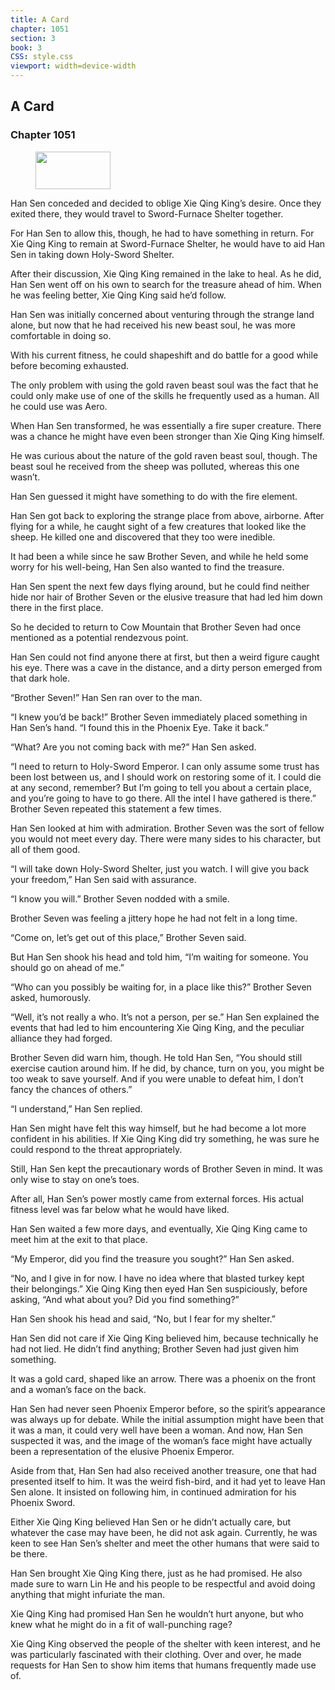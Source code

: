 ```yaml
---
title: A Card
chapter: 1051
section: 3
book: 3
CSS: style.css
viewport: width=device-width
---
```


## A Card

### Chapter 1051

<figure>
	<img src="../Images/gem.gif" alt="" id="gem" width="120" height="60" />
</figure>

Han Sen conceded and decided to oblige Xie Qing King’s desire. Once they exited there, they would travel to Sword-Furnace Shelter together.

For Han Sen to allow this, though, he had to have something in return. For Xie Qing King to remain at Sword-Furnace Shelter, he would have to aid Han Sen in taking down Holy-Sword Shelter.

After their discussion, Xie Qing King remained in the lake to heal. As he did, Han Sen went off on his own to search for the treasure ahead of him. When he was feeling better, Xie Qing King said he’d follow.

Han Sen was initially concerned about venturing through the strange land alone, but now that he had received his new beast soul, he was more comfortable in doing so.

With his current fitness, he could shapeshift and do battle for a good while before becoming exhausted.

The only problem with using the gold raven beast soul was the fact that he could only make use of one of the skills he frequently used as a human. All he could use was Aero.

When Han Sen transformed, he was essentially a fire super creature. There was a chance he might have even been stronger than Xie Qing King himself.

He was curious about the nature of the gold raven beast soul, though. The beast soul he received from the sheep was polluted, whereas this one wasn’t.

Han Sen guessed it might have something to do with the fire element.

Han Sen got back to exploring the strange place from above, airborne. After flying for a while, he caught sight of a few creatures that looked like the sheep. He killed one and discovered that they too were inedible.

It had been a while since he saw Brother Seven, and while he held some worry for his well-being, Han Sen also wanted to find the treasure.

Han Sen spent the next few days flying around, but he could find neither hide nor hair of Brother Seven or the elusive treasure that had led him down there in the first place.

So he decided to return to Cow Mountain that Brother Seven had once mentioned as a potential rendezvous point.

Han Sen could not find anyone there at first, but then a weird figure caught his eye. There was a cave in the distance, and a dirty person emerged from that dark hole.

“Brother Seven!” Han Sen ran over to the man.

“I knew you’d be back!” Brother Seven immediately placed something in Han Sen’s hand. “I found this in the Phoenix Eye. Take it back.”

“What? Are you not coming back with me?” Han Sen asked.

“I need to return to Holy-Sword Emperor. I can only assume some trust has been lost between us, and I should work on restoring some of it. I could die at any second, remember? But I’m going to tell you about a certain place, and you’re going to have to go there. All the intel I have gathered is there.” Brother Seven repeated this statement a few times.

Han Sen looked at him with admiration. Brother Seven was the sort of fellow you would not meet every day. There were many sides to his character, but all of them good.

“I will take down Holy-Sword Shelter, just you watch. I will give you back your freedom,” Han Sen said with assurance.

“I know you will.” Brother Seven nodded with a smile.

Brother Seven was feeling a jittery hope he had not felt in a long time.

“Come on, let’s get out of this place,” Brother Seven said.

But Han Sen shook his head and told him, “I’m waiting for someone. You should go on ahead of me.”

“Who can you possibly be waiting for, in a place like this?” Brother Seven asked, humorously.

“Well, it’s not really a who. It’s not a person, per se.” Han Sen explained the events that had led to him encountering Xie Qing King, and the peculiar alliance they had forged.

Brother Seven did warn him, though. He told Han Sen, “You should still exercise caution around him. If he did, by chance, turn on you, you might be too weak to save yourself. And if you were unable to defeat him, I don’t fancy the chances of others.”

“I understand,” Han Sen replied.

Han Sen might have felt this way himself, but he had become a lot more confident in his abilities. If Xie Qing King did try something, he was sure he could respond to the threat appropriately.

Still, Han Sen kept the precautionary words of Brother Seven in mind. It was only wise to stay on one’s toes.

After all, Han Sen’s power mostly came from external forces. His actual fitness level was far below what he would have liked.

Han Sen waited a few more days, and eventually, Xie Qing King came to meet him at the exit to that place.

“My Emperor, did you find the treasure you sought?” Han Sen asked.

“No, and I give in for now. I have no idea where that blasted turkey kept their belongings.” Xie Qing King then eyed Han Sen suspiciously, before asking, “And what about you? Did you find something?”

Han Sen shook his head and said, “No, but I fear for my shelter.”

Han Sen did not care if Xie Qing King believed him, because technically he had not lied. He didn’t find anything; Brother Seven had just given him something.

It was a gold card, shaped like an arrow. There was a phoenix on the front and a woman’s face on the back.

Han Sen had never seen Phoenix Emperor before, so the spirit’s appearance was always up for debate. While the initial assumption might have been that it was a man, it could very well have been a woman. And now, Han Sen suspected it was, and the image of the woman’s face might have actually been a representation of the elusive Phoenix Emperor.

Aside from that, Han Sen had also received another treasure, one that had presented itself to him. It was the weird fish-bird, and it had yet to leave Han Sen alone. It insisted on following him, in continued admiration for his Phoenix Sword.

Either Xie Qing King believed Han Sen or he didn’t actually care, but whatever the case may have been, he did not ask again. Currently, he was keen to see Han Sen’s shelter and meet the other humans that were said to be there.

Han Sen brought Xie Qing King there, just as he had promised. He also made sure to warn Lin He and his people to be respectful and avoid doing anything that might infuriate the man.

Xie Qing King had promised Han Sen he wouldn’t hurt anyone, but who knew what he might do in a fit of wall-punching rage?

Xie Qing King observed the people of the shelter with keen interest, and he was particularly fascinated with their clothing. Over and over, he made requests for Han Sen to show him items that humans frequently made use of.